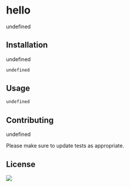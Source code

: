 # hello


undefined

## Installation

undefined

```bash
undefined
```

## Usage

```bash
undefined
```

## Contributing
undefined

Please make sure to update tests as appropriate.

## License
<img src = "https://img.shields.io/static/v1?label=license&message=undefined&color=blue">
